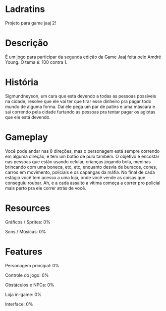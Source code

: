 # Ladratins
Projeto para game jaaj 2!

# Descrição
É um jogo para participar da segunda edição da Game Jaaj feita pelo Amdré Young. O tema é: 100 contra 1.

# História
Sigmundneyson, um cara que está devendo a todas as pessoas possíveis na cidade, resolve que ele vai ter que tirar esse dinheiro pra pagar todo mundo de alguma forma. Daí ele pega um par de patins e uma máscara e sai correndo pela cidade furtando as pessoas pra tentar pagar os agiotas que ele está devendo.

# Gameplay
Você pode andar nas 8 direções, mas o personagem está sempre correndo em alguma direção, e tem um botão de pulo também. O objetivo é encostar nas pessoas que estão usando celular, crianças jogando bola, meninas brincando com uma boneca, etc, etc, enquanto desvia de buracos, cones, carros em movimento, policiais e os capangas da máfia. 
No final de cada estágio você tem acesso a uma loja, onde você vende as coisas que conseguiu roubar. Ah, e a cada assalto a vítima começa a correr pro policial mais perto pra ele correr atrás de você.

# Resources
Gráficos / Sprites: 0%

Sons / Músicas: 0%
 
# Features
Personagem principal: 0%

Controle do jogo: 0%

Obstáculos e NPCs: 0%

Loja in-game: 0%

Interface: 0%

